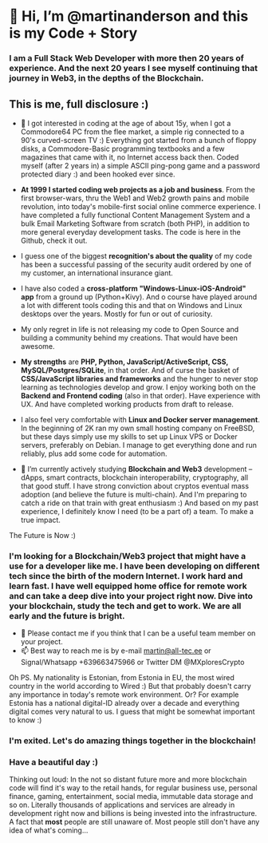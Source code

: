 # 👋 Hi, I’m @martinanderson and this is **my Code + Story**

### I am a **Full Stack Web Developer** with more then 20 years of experience. And the next 20 years I see myself continuing that journey in **Web3**, in the depths of the **Blockchain**. 

## This is me, full disclosure :)

- 👀 I got interested in coding at the age of about 15y, when I got a Commodore64 PC from the flee market, a simple rig connected to a 90's curved-screen TV :)  Everything got started from a bunch of floppy disks, a Commodore-Basic programming textbooks and a few magazines that came with it, no Internet access back then. Coded myself (after 2 years in) a simple ASCII ping-pong game and a password protected diary :) and been hooked ever since. 

- **At 1999 I started coding web projects as a job and business**. From the first browser-wars, thru the Web1 and Web2 growth pains and mobile revolution, into today's mobile-first social online commerce experience. I have completed a fully functional Content Management System and a bulk Email Marketing Software from scratch (both PHP), in addition to more general everyday development tasks. The code is here in the Github, check it out. 

- I guess one of the biggest **recognition's about the quality** of my code has been a successful passing of the security audit ordered by one of my customer, an international insurance giant. 

- I have also coded a **cross-platform "Windows-Linux-iOS-Android" app** from a ground up (Python+Kivy). And o course have played around a lot with different tools coding this and that on Windows and Linux desktops over the years. Mostly for fun or out of curiosity.

- My only regret in life is not releasing my code to Open Source and building a community behind my creations. That would have been awesome.

- **My strengths** are **PHP, Python, JavaScript/ActiveScript, CSS, MySQL/Postgres/SQLite**, in that order. And of curse the basket of **CSS/JavaScript libraries and frameworks** and the hunger to never stop learning as technologies develop and grow. I enjoy working both on the **Backend and Frontend coding** (also in that order). Have experience with UX. And have completed working products from draft to release. 

- I also feel very comfortable with **Linux and Docker server management**. In the beginning of 2K ran my own small hosting company on FreeBSD, but these days simply use my skills to set up Linux VPS or Docker servers, preferably on Debian. I manage to get everything done and run reliably, plus add some code for automation. 

- 🌱 I’m currently actively studying **Blockchain and Web3** development – dApps, smart contracts, blockchain interoperability, cryptography, all that good stuff. I have strong conviction about cryptos eventual mass adoption (and believe the future is multi-chain). And I'm preparing to catch a ride on that train with great enthusiasm :) And based on my past experience, I definitely know I need (to be a part of) a team. To make a true impact.

The Future is Now :)

### I'm looking for a Blockchain/Web3 project that might have a use for a developer like me. I have been developing on different tech since the birth of the modern Internet. **I work hard and learn fast.** I have well equipped home office for remote work and can take a deep dive into your project right now. Dive into your blockchain, study the tech and get to work. We are all early and the future is bright.

- 💞️ Please contact me if you think that I can be a useful team member on your project. 
- 📫 Best way to reach me is by e-mail martin@all-tec.ee 
     or Signal/Whatsapp +639663475966 or Twitter DM @MXploresCrypto 
     
Oh PS. My nationality is Estonian, from Estonia in EU, the most wired country in the world according to Wired :) But that probably doesn't carry any importance in today's remote work environment. Or? For example Estonia has a national digital-ID already over a decade and everything digital comes very natural to us. I guess that might be somewhat important to know :) 

### I'm exited. Let's do amazing things together in the blockchain!
### Have a beautiful day :)



Thinking out loud:
In the not so distant future more and more blockchain code will find it's way to the retail hands, for regular business use, personal finance, gaming, entertainment, social media, immutable data storage and so on. Literally thousands of applications and services are already in development right now and billions is being invested into the infrastructure.  A fact that **most** people are still unaware of. Most people still don't have any idea of what's coming...
